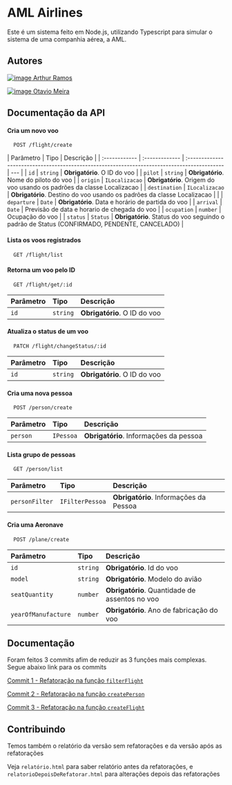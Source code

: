 # AML Airlines

Este é um sistema feito em Node.js, utilizando Typescript para simular o sistema
de uma companhia aérea, a AML.

## Autores

[![image](https://img.shields.io/badge/GitHub-100000?style=for-the-badge&logo=github&logoColor=white) Arthur Ramos](https://github.com/arthur6890)

[![image](https://img.shields.io/badge/GitHub-100000?style=for-the-badge&logo=github&logoColor=white) Otavio Meira](https://github.com/otavioml)

## Documentação da API

#### Cria um novo voo

```http
  POST /flight/create
```

| Parâmetro     | Tipo           | Descrição                                                                                    |
| :------------ | :------------- | :------------------------------------------------------------------------------------------- | --- |
| `id`          | `string`       | **Obrigatório**. O ID do voo                                                                 |
| `pilot`       | `string`       | **Obrigatório**. Nome do piloto do voo                                                       |
| `origin`      | `ILocalizacao` | **Obrigatório**. Origem do voo usando os padrões da classe Localizacao                       |
| `destination` | `ILocalizacao` | **Obrigatório**. Destino do voo usando os padrões da classe Localizacao                      |     |
| `departure`   | `Date`         | **Obrigatório**. Data e horário de partida do voo                                            |
| `arrival`     | `Date`         | Previsão de data e horario de chegada do voo                                                 |
| `ocupation`   | `number`       | Ocupação do voo                                                                              |
| `status`      | `Status`       | **Obrigatório**. Status do voo seguindo o padrão de Status (CONFIRMADO, PENDENTE, CANCELADO) |

#### Lista os voos registrados

```http
  GET /flight/list
```

#### Retorna um voo pelo ID

```http
  GET /flight/get/:id
```

| Parâmetro | Tipo     | Descrição                    |
| :-------- | :------- | :--------------------------- |
| `id`      | `string` | **Obrigatório**. O ID do voo |

#### Atualiza o status de um voo

```http
  PATCH /flight/changeStatus/:id
```

| Parâmetro | Tipo     | Descrição                    |
| :-------- | :------- | :--------------------------- |
| `id`      | `string` | **Obrigatório**. O ID do voo |

#### Cria uma nova pessoa

```http
  POST /person/create
```

| Parâmetro | Tipo      | Descrição                              |
| :-------- | :-------- | :------------------------------------- |
| `person`  | `IPessoa` | **Obrigatório**. Informações da pessoa |

#### Lista grupo de pessoas

```http
  GET /person/list
```

| Parâmetro      | Tipo            | Descrição                              |
| :------------- | :-------------- | :------------------------------------- |
| `personFilter` | `IFilterPessoa` | **Obrigatório**. Informações da Pessoa |

#### Cria uma Aeronave

```http
  POST /plane/create
```

| Parâmetro           | Tipo     | Descrição                                      |
| :------------------ | :------- | :--------------------------------------------- |
| `id`                | `string` | **Obrigatório**. Id do voo                     |
| `model`             | `string` | **Obrigatório**. Modelo do avião               |
| `seatQuantity`      | `number` | **Obrigatório**. Quantidade de assentos no voo |
| `yearOfManufacture` | `number` | **Obrigatório**. Ano de fabricação do voo      |

## Documentação

Foram feitos 3 commits afim de reduzir as 3 funções mais complexas.
Segue abaixo link para os commits

[Commit 1 - Refatoração na função `filterFlight`](https://github.com/faelneves/compania_aerea/commit/65f11a097afafc7b34de93abd81d1454f3821a55)

[Commit 2 - Refatoração na função `createPerson`](https://github.com/faelneves/compania_aerea/commit/bd2785e2a89e8d94ec58c80051b28bdf42afea5f)

[Commit 3 - Refatoração na função `createFlight`](https://github.com/faelneves/compania_aerea/commit/41f58bfd08ea63fea66c5fc379f4cd729349f302)

## Contribuindo

Temos também o relatório da versão sem refatorações e da versão após as refatorações

Veja `relatório.html` para saber relatório antes da refatorações, e `relatorioDepoisDeRefatorar.html` para alterações depois das refatorações
